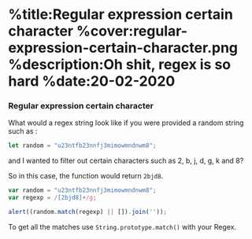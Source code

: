 %title:Regular expression certain character
%cover:regular-expression-certain-character.png
%description:Oh shit, regex is so hard
%date:20-02-2020
==========

### Regular expression certain character

What would a regex string look like if you were provided a random string such as :

```javascript
let random = "u23ntfb23nnfj3mimowmndnwm8";
```

and I wanted to filter out certain characters such as 2, b, j, d, g, k and 8?

So in this case, the function would return `2bjd8`.

<!-- ### Lets write code -->

```javascript
var random = "u23ntfb23nnfj3mimowmndnwm8";
var regexp = /[2bjd8]+/g;

alert((random.match(regexp) || []).join(''));
```

To get all the matches use `String.prototype.match()` with your Regex.
